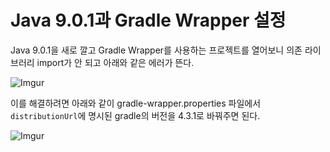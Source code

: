 # Java 9.0.1과 Gradle Wrapper 설정

Java 9.0.1을 새로 깔고 Gradle Wrapper를 사용하는 프로젝트를 열어보니 의존 라이브러리 import가 안 되고 아래와 같은 에러가 뜬다.

![Imgur](https://i.imgur.com/9SCQOVu.png)

이를 해결하려면 아래와 같이 gradle-wrapper.properties 파일에서 `distributionUrl`에 명시된 gradle의 버전을 4.3.1로 바꿔주면 된다.

![Imgur](https://i.imgur.com/j137306.png)
